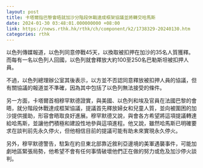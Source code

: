 ```yaml
---
layout: post
title: 卡塔爾指巴黎會晤就加沙分階段休戰達成框架協議並將轉交哈馬斯
date: 2024-01-30 03:48:01.000000000 +08:00
link: https://news.rthk.hk/rthk/ch/component/k2/1738329-20240130.htm
categories: rthk
---
```


以色列傳媒報道，以色列同意停戰45天，以換取被扣押在加沙的35名人質獲釋。而每有一名以色列人回國，以色列就會釋放大約100至250名巴勒斯坦被扣押人員。

不過，以色列總理辦公室其後表示，以方並不否認同意釋放被扣押人員的協議，但有關協議的報道並不準確，因為其中包括了以色列無法接受的條件。

另一方面，卡塔爾首相穆罕默德證實，與美國、以色列和埃及官員在法國巴黎的會晤，就分階段休戰達成框架協議，提議首先釋放婦女和兒童人質，並向被圍困的加沙提供援助，形容會晤取良好進展。穆罕默德又說，與會各方希望將這項提議轉達給哈馬斯，並讓他們積極和建設性地參與這項進程。他又說，雖然哈馬斯已明確要求在談判前先永久停火，但他相信目前的提議可能有助未來實現永久停火。

另外，穆罕默德警告，駐紮在約旦東北部靠近敘利亞邊境的美軍遇襲事件，可能加劇地區緊張局勢，他希望不會有任何事情破壞他們正在做的努力或危及加沙停火談判。
